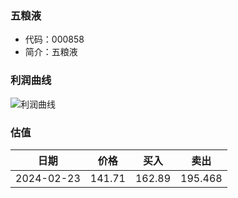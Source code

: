 
### 五粮液
* 代码：000858
* 简介：五粮液

### 利润曲线

![利润曲线](https://quickchart.io/chart?c=%7B%22type%22:%20%22line%22%2C%20%22data%22:%20%7B%22labels%22:%20%5B%2721%27%2C%20%2722%27%2C%20%2723%27%5D%2C%20%22datasets%22:%20%5B%7B%22label%22:%20%22%E5%BD%92%E6%AF%8D%E5%87%80%E5%88%A9%E6%B6%A6%22%2C%20%22data%22:%20%5B199.55%2C%20233.77%2C%20266.91%5D%7D%5D%7D%7D)

### 估值

| 日期 | 价格 | 买入    | 卖出    |
|------|------|------|------|
|2024-02-23|141.71|162.89|195.468|
